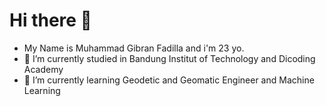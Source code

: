 # Hi there 👋

- My Name is Muhammad Gibran Fadilla and i'm 23 yo.
- 🔭 I’m currently studied in Bandung Institut of Technology and Dicoding Academy
- 🌱 I’m currently learning Geodetic and Geomatic Engineer and Machine Learning

